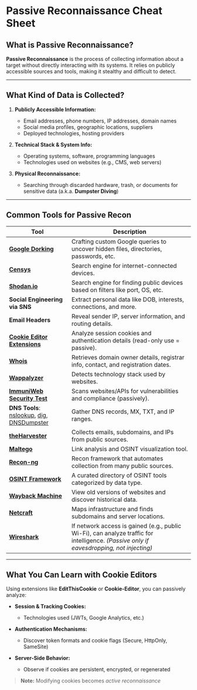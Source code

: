 # Passive Reconnaissance Cheat Sheet

## What is Passive Reconnaissance?
**Passive Reconnaissance** is the process of collecting information about a target without directly interacting with its systems. It relies on publicly accessible sources and tools, making it stealthy and difficult to detect.

---

## What Kind of Data is Collected?

1. **Publicly Accessible Information:**
   - Email addresses, phone numbers, IP addresses, domain names  
   - Social media profiles, geographic locations, suppliers  
   - Deployed technologies, hosting providers

2. **Technical Stack & System Info:**
   - Operating systems, software, programming languages  
   - Technologies used on websites (e.g., CMS, web servers)

3. **Physical Reconnaissance:**
   - Searching through discarded hardware, trash, or documents for sensitive data (a.k.a. **Dumpster Diving**)

---

## Common Tools for Passive Recon

| Tool | Description |
|------|-------------|
| [**Google Dorking**](https://github.com/chr3st5an/Google-Dorking) | Crafting custom Google queries to uncover hidden files, directories, passwords, etc. |
| [**Censys**](https://search.censys.io/) | Search engine for internet-connected devices. |
| [**Shodan.io**](https://www.shodan.io/) | Search engine for finding public devices based on filters like port, OS, etc. |
| **Social Engineering via SNS** | Extract personal data like DOB, interests, connections, and more. |
| **Email Headers** | Reveal sender IP, server information, and routing details. |
| [**Cookie Editor Extensions**](#what-you-can-learn-with-cookie-editors) | Analyze session cookies and authentication details (read-only use = passive). |
| [**Whois**](https://labex.io/tutorials/linux-linux-whois-command-with-practical-examples-423010) | Retrieves domain owner details, registrar info, contact, and registration dates. |
| [**Wappalyzer**](https://www.wappalyzer.com/) | Detects technology stack used by websites. |
| [**ImmuniWeb Security Test**](https://www.linkedin.com/pulse/day-88-immuniweb-community-edition-comprehensive-free-soumya-swarup-sa4jc/) | Scans websites/APIs for vulnerabilities and compliance (passively). |
| **DNS Tools**: [nslookup](https://cheat.sh/nslookup), [dig](https://cheat.sh/dig), [DNSDumpster](https://dnsdumpster.com/) | Gather DNS records, MX, TXT, and IP ranges. |
| [**theHarvester**](https://www.cheat-sheets.org/project/tldr/command/theharvester/) | Collects emails, subdomains, and IPs from public sources. |
| [**Maltego**](https://medium.com/@whart842/maltego-reference-guide-584bed1384a8) | Link analysis and OSINT visualization tool. |
| [**Recon-ng**](https://hackertarget.com/recon-ng-tutorial/) | Recon framework that automates collection from many public sources. |
| [**OSINT Framework**](https://osintframework.com/) | A curated directory of OSINT tools categorized by data type. |
| [**Wayback Machine**](https://web.archive.org/) | View old versions of websites and discover historical data. |
| [**Netcraft**](https://searchdns.netcraft.com/) | Maps infrastructure and finds subdomains and server locations. |
| [**Wireshark**](https://hackertarget.com/wireshark-tutorial-and-cheat-sheet/) | If network access is gained (e.g., public Wi-Fi), can analyze traffic for intelligence. *(Passive only if eavesdropping, not injecting)* |

---

## What You Can Learn with Cookie Editors

Using extensions like **EditThisCookie** or **Cookie-Editor**, you can passively analyze:

- **Session & Tracking Cookies:**
  - Technologies used (JWTs, Google Analytics, etc.)

- **Authentication Mechanisms:**
  - Discover token formats and cookie flags (Secure, HttpOnly, SameSite)

- **Server-Side Behavior:**
  - Observe if cookies are persistent, encrypted, or regenerated

> **Note:** Modifying cookies becomes *active reconnaissance*
